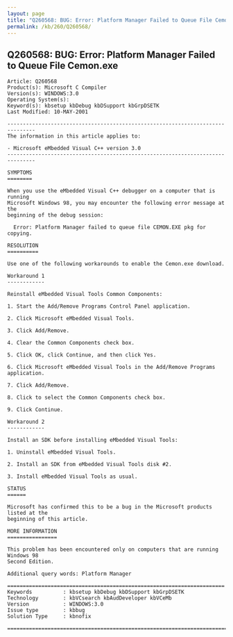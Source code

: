 ```yaml
---
layout: page
title: "Q260568: BUG: Error: Platform Manager Failed to Queue File Cemon.exe"
permalink: /kb/260/Q260568/
---
```


## Q260568: BUG: Error: Platform Manager Failed to Queue File Cemon.exe

	Article: Q260568
	Product(s): Microsoft C Compiler
	Version(s): WINDOWS:3.0
	Operating System(s): 
	Keyword(s): kbsetup kbDebug kbDSupport kbGrpDSETK
	Last Modified: 10-MAY-2001
	
	-------------------------------------------------------------------------------
	The information in this article applies to:
	
	- Microsoft eMbedded Visual C++ version 3.0 
	-------------------------------------------------------------------------------
	
	SYMPTOMS
	========
	
	When you use the eMbedded Visual C++ debugger on a computer that is running
	Microsoft Windows 98, you may encounter the following error message at the
	beginning of the debug session:
	
	  Error: Platform Manager failed to queue file CEMON.EXE pkg for copying.
	
	RESOLUTION
	==========
	
	Use one of the following workarounds to enable the Cemon.exe download.
	
	Workaround 1
	------------
	
	Reinstall eMbedded Visual Tools Common Components:
	
	1. Start the Add/Remove Programs Control Panel application.
	
	2. Click Microsoft eMbedded Visual Tools.
	
	3. Click Add/Remove.
	
	4. Clear the Common Components check box.
	
	5. Click OK, click Continue, and then click Yes.
	
	6. Click Microsoft eMbedded Visual Tools in the Add/Remove Programs application.
	
	7. Click Add/Remove.
	
	8. Click to select the Common Components check box.
	
	9. Click Continue.
	
	Workaround 2
	------------
	
	Install an SDK before installing eMbedded Visual Tools:
	
	1. Uninstall eMbedded Visual Tools.
	
	2. Install an SDK from eMbedded Visual Tools disk #2.
	
	3. Install eMbedded Visual Tools as usual.
	
	STATUS
	======
	
	Microsoft has confirmed this to be a bug in the Microsoft products listed at the
	beginning of this article.
	
	MORE INFORMATION
	================
	
	This problem has been encountered only on computers that are running Windows 98
	Second Edition.
	
	Additional query words: Platform Manager
	
	======================================================================
	Keywords          : kbsetup kbDebug kbDSupport kbGrpDSETK 
	Technology        : kbVCsearch kbAudDeveloper kbVCeMb
	Version           : WINDOWS:3.0
	Issue type        : kbbug
	Solution Type     : kbnofix
	
	=============================================================================
	

